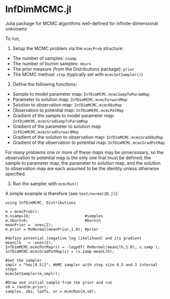 # InfDimMCMC.jl
Julia package for MCMC algorithms well-defined for infinite-dimensional unknowns

To run, 

1. Setup the MCMC problem via the `mcmcProb` structure:
  - The number of samples: `nsamp`
  - The number of burnin samples: `nburn`
  - The prior measure (from the Distributions package): `prior`
  - The MCMC method: `step` (typically set with `mcmcSetSampler()`)

2. Define the following functions:
  - Sample to model parameter map: `InfDimMCMC.mcmcSampToParamMap`
  - Parameter to solution map: `InfDimMCMC.mcmcForwardMap`
  - Solution to observation map: `InfDimMCMC.mcmcObsMap`
  - Observation to potential map: `InfDimMCMC.mcmcPotMap`
  - Gradient of the sample to model parameter map: `InfDimMCMC.mcmcGradSampToParamMap`
  - Gradient of the parameter to solution map: `InfDimMCMC.mcmcGradForwardMap`
  - Gradient of the solution to observation map: `InfDimMCMC.mcmcGradObsMap`
  - Gradient of the observation to potential map: `InfDimMCMC.mcmcGradPotMap`

  For many problems one or more of these maps may be unnecessary, so the observation to potential map is the only one that must be defined; the sample to parameter map, the parameter to solution map, and the solution to observation map are each assumed to be the identity unless otherwise specified. 

3. Run the sampler with `mcmcRun()`

A simple example is therefore (see `test/normal2D.jl`):

```
using InfDimMCMC, Distributions

m = mcmcProb();
m.nsamp=10;                        #samples
m.nburn=0;                         #burnin
meanPrior =  ones(2);
m.prior = MvNormal(meanPrior,1.0); #prior

#define potential (negative log likelihood) and its gradient
meanLlh   = -ones(2);
InfDimMCMC.mcmcPotMap(s) = -logpdf( MvNormal(meanLlh,1.0), s.samp );
InfDimMCMC.mcmcGradPotMap(s) = (s.samp-meanLlh);

#Set the sampler
smplr = "hmc|0.5|2"; #HMC sampler with step size 0.5 and 2 internal steps
mcmcSetSampler(m,smplr);

#Draw and initial sample from the prior and run
s0 = rand(m.prior);
samples, obs, lpdfs, ar = mcmcRun(m,s0);
```
